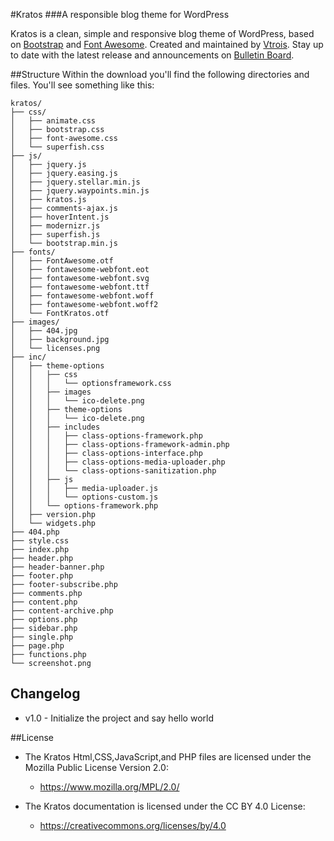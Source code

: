 #Kratos
###A responsible blog theme for WordPress

Kratos is a clean, simple and responsive blog theme of WordPress, based on [Bootstrap](https://github.com/twbs/bootstrap) and [Font Awesome](https://github.com/FortAwesome/Font-Awesome). Created and maintained by [Vtrois](http://www.vtrois.com).
 Stay up to date with the latest release and announcements on [Bulletin Board](http://www.vtrois.com/projects/theme-kratos.html).

##Structure
Within the download you'll find the following directories and files. You'll see something like this:

```
kratos/
├── css/
│   ├── animate.css
│   ├── bootstrap.css
│   ├── font-awesome.css
│   └── superfish.css
├── js/
│   ├── jquery.js
│   ├── jquery.easing.js
│   ├── jquery.stellar.min.js
│   ├── jquery.waypoints.min.js
│   ├── kratos.js
│   ├── comments-ajax.js
│   ├── hoverIntent.js
│   ├── modernizr.js
│   ├── superfish.js
│   └── bootstrap.min.js
├── fonts/
│   ├── FontAwesome.otf
│   ├── fontawesome-webfont.eot
│   ├── fontawesome-webfont.svg
│   ├── fontawesome-webfont.ttf
│   ├── fontawesome-webfont.woff
│   ├── fontawesome-webfont.woff2
│   └── FontKratos.otf
├── images/
│   ├── 404.jpg
│   ├── background.jpg
│   └── licenses.png
├── inc/
│   ├── theme-options
│   │   ├── css
│   │   │   └── optionsframework.css
│   │   ├── images
│   │   │   └── ico-delete.png
│   │   ├── theme-options
│   │   │   └── ico-delete.png
│   │   ├── includes
│   │   │   ├── class-options-framework.php
│   │   │   ├── class-options-framework-admin.php
│   │   │   ├── class-options-interface.php
│   │   │   ├── class-options-media-uploader.php
│   │   │   └── class-options-sanitization.php
│   │   ├── js
│   │   │   ├── media-uploader.js
│   │   │   └── options-custom.js
│   │   └── options-framework.php
│   ├── version.php
│   └── widgets.php
├── 404.php
├── style.css
├── index.php
├── header.php
├── header-banner.php
├── footer.php
├── footer-subscribe.php
├── comments.php
├── content.php
├── content-archive.php
├── options.php
├── sidebar.php
├── single.php
├── page.php
├── functions.php
└── screenshot.png
```

## Changelog

- v1.0 - Initialize the project and say hello world

##License
- The Kratos Html,CSS,JavaScript,and PHP files are licensed under the Mozilla Public License Version 2.0:
  - https://www.mozilla.org/MPL/2.0/

- The Kratos documentation is licensed under the CC BY 4.0 License:
  - https://creativecommons.org/licenses/by/4.0
